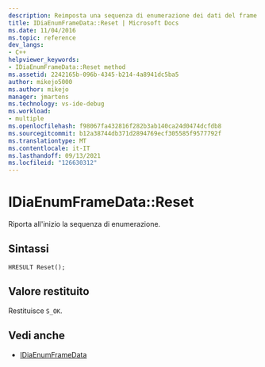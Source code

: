 ```yaml
---
description: Reimposta una sequenza di enumerazione dei dati del frame all'inizio.
title: IDiaEnumFrameData::Reset | Microsoft Docs
ms.date: 11/04/2016
ms.topic: reference
dev_langs:
- C++
helpviewer_keywords:
- IDiaEnumFrameData::Reset method
ms.assetid: 2242165b-096b-4345-b214-4a8941dc5ba5
author: mikejo5000
ms.author: mikejo
manager: jmartens
ms.technology: vs-ide-debug
ms.workload:
- multiple
ms.openlocfilehash: f98067fa432816f282b3ab140ca24d0474dcfdb8
ms.sourcegitcommit: b12a38744db371d2894769ecf305585f9577792f
ms.translationtype: MT
ms.contentlocale: it-IT
ms.lasthandoff: 09/13/2021
ms.locfileid: "126630312"
---
```

# <a name="idiaenumframedatareset"></a>IDiaEnumFrameData::Reset
Riporta all'inizio la sequenza di enumerazione.

## <a name="syntax"></a>Sintassi

```
HRESULT Reset();
```

## <a name="return-value"></a>Valore restituito
 Restituisce `S_OK`.

## <a name="see-also"></a>Vedi anche
- [IDiaEnumFrameData](../../debugger/debug-interface-access/idiaenumframedata.md)
